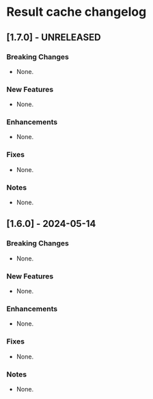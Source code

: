 # Result cache changelog
## [1.7.0] - UNRELEASED
### Breaking Changes
* None.

### New Features
* None.

### Enhancements
* None.

### Fixes
* None.

### Notes
* None.


## [1.6.0] - 2024-05-14

### Breaking Changes
* None.

### New Features
* None.

### Enhancements
* None.

### Fixes
* None.

### Notes
* None.